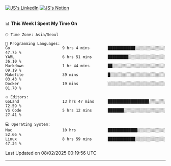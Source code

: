 
[![JS's LinkedIn](https://img.shields.io/badge/LinkedIn-blue?style=for-the-badge&logo=linkedin)](https://www.linkedin.com/in/jaeseung-lee-5a2a32139/) 
[![JS's Notion](https://img.shields.io/badge/Notion-black?style=for-the-badge&logo=notion)](https://bit.ly/ljswiki1) <br><br>
<!-- ![JS's GitHub stats](https://github-readme-stats-lemon-five.vercel.app/api?username=tkxkd0159&hide=contribs,prs,stars,issues&show_icons=true&theme=react&include_all_commits=true)   -->
<!-- ![Top Langs](https://github-readme-stats-lemon-five.vercel.app/api/top-langs/?username=tkxkd0159&layout=compact&hide=jupyter%20notebook,scss,html,css&langs_count=10)  -->


<!--START_SECTION:waka-->
📊 **This Week I Spent My Time On** 

```text
🕑︎ Time Zone: Asia/Seoul

💬 Programming Languages: 
Go                       9 hrs 4 mins        ████████████░░░░░░░░░░░░░   47.75 % 
YAML                     6 hrs 51 mins       █████████░░░░░░░░░░░░░░░░   36.10 % 
Markdown                 1 hr 44 mins        ██░░░░░░░░░░░░░░░░░░░░░░░   09.19 % 
Makefile                 39 mins             █░░░░░░░░░░░░░░░░░░░░░░░░   03.43 % 
Docker                   19 mins             ░░░░░░░░░░░░░░░░░░░░░░░░░   01.70 % 

🔥 Editors: 
GoLand                   13 hrs 47 mins      ██████████████████░░░░░░░   72.59 % 
VS Code                  5 hrs 12 mins       ███████░░░░░░░░░░░░░░░░░░   27.41 % 

💻 Operating System: 
Mac                      10 hrs              █████████████░░░░░░░░░░░░   52.66 % 
Linux                    8 hrs 59 mins       ████████████░░░░░░░░░░░░░   47.34 % 
```


 Last Updated on 08/02/2025 00:19:56 UTC
<!--END_SECTION:waka-->

---
<!---
<a href="https://github.com/tkxkd0159/books">
  <img align="center" src="https://github-readme-stats-lemon-five.vercel.app/api/pin/?username=tkxkd0159&repo=books&theme=react" />
</a>
-->

<!---
- 🔭 I’m currently working on ...
- 🌱 I’m currently learning blockchain and distributed network
- 👯 I’m looking to collaborate on ...
- 🤔 I’m looking for help with ...
- 💬 Ask me about ...
- 📫 How to reach me: ...
- 😄 Pronouns: ...
- ⚡ Fun fact: ...
-->
